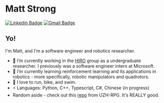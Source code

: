 # Matt Strong
[![Linkedin Badge](https://img.shields.io/badge/-matthewhstrong-blue?style=flat-square&logo=Linkedin&logoColor=white&link=https://www.linkedin.com/in/matthewhstrong/)](https://www.linkedin.com/in/matthewhstrong/)
[![Gmail Badge](https://img.shields.io/badge/-matthew.h.strong@gmail.com-c14438?style=flat-square&logo=Gmail&logoColor=white&link=mailto:matthew.h.strong@gmail.com)](mailto:matthew.h.strong@gmail.com)

## Yo!

I'm Matt, and I'm a software engineer and robotics researcher.

- :robot: I’m currently working in the [HIRO](https://github.com/HIRO-group) group as a undergraduate researcher. I previously was a software engineer intern at Microsoft.
- 🌱 I’m currently learning reinforcement learning and its applications in robotics - more specifically, robotic manipulators and quadrotors.
- :runner: I love to run, bike, and swim.
-  ⚡ Languages: Python, C++, Typescript, C#, Chinese (in progress)
- Random aside - check out this [repo](https://github.com/uzh-rpg/flightmare) from UZH-RPG. It's REALLY good.

